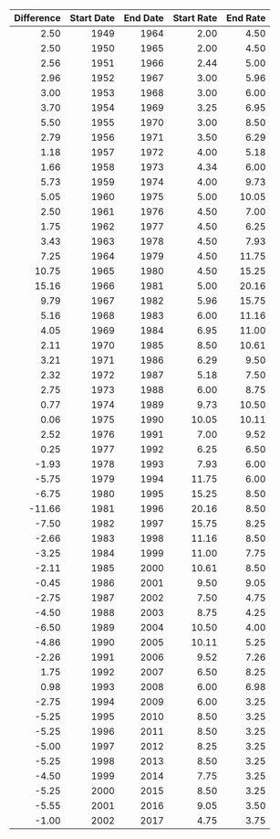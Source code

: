 |   Difference |   Start Date |   End Date |   Start Rate |   End Rate |
|-------------:|-------------:|-----------:|-------------:|-----------:|
|         2.50 |         1949 |       1964 |         2.00 |       4.50 |
|         2.50 |         1950 |       1965 |         2.00 |       4.50 |
|         2.56 |         1951 |       1966 |         2.44 |       5.00 |
|         2.96 |         1952 |       1967 |         3.00 |       5.96 |
|         3.00 |         1953 |       1968 |         3.00 |       6.00 |
|         3.70 |         1954 |       1969 |         3.25 |       6.95 |
|         5.50 |         1955 |       1970 |         3.00 |       8.50 |
|         2.79 |         1956 |       1971 |         3.50 |       6.29 |
|         1.18 |         1957 |       1972 |         4.00 |       5.18 |
|         1.66 |         1958 |       1973 |         4.34 |       6.00 |
|         5.73 |         1959 |       1974 |         4.00 |       9.73 |
|         5.05 |         1960 |       1975 |         5.00 |      10.05 |
|         2.50 |         1961 |       1976 |         4.50 |       7.00 |
|         1.75 |         1962 |       1977 |         4.50 |       6.25 |
|         3.43 |         1963 |       1978 |         4.50 |       7.93 |
|         7.25 |         1964 |       1979 |         4.50 |      11.75 |
|        10.75 |         1965 |       1980 |         4.50 |      15.25 |
|        15.16 |         1966 |       1981 |         5.00 |      20.16 |
|         9.79 |         1967 |       1982 |         5.96 |      15.75 |
|         5.16 |         1968 |       1983 |         6.00 |      11.16 |
|         4.05 |         1969 |       1984 |         6.95 |      11.00 |
|         2.11 |         1970 |       1985 |         8.50 |      10.61 |
|         3.21 |         1971 |       1986 |         6.29 |       9.50 |
|         2.32 |         1972 |       1987 |         5.18 |       7.50 |
|         2.75 |         1973 |       1988 |         6.00 |       8.75 |
|         0.77 |         1974 |       1989 |         9.73 |      10.50 |
|         0.06 |         1975 |       1990 |        10.05 |      10.11 |
|         2.52 |         1976 |       1991 |         7.00 |       9.52 |
|         0.25 |         1977 |       1992 |         6.25 |       6.50 |
|        -1.93 |         1978 |       1993 |         7.93 |       6.00 |
|        -5.75 |         1979 |       1994 |        11.75 |       6.00 |
|        -6.75 |         1980 |       1995 |        15.25 |       8.50 |
|       -11.66 |         1981 |       1996 |        20.16 |       8.50 |
|        -7.50 |         1982 |       1997 |        15.75 |       8.25 |
|        -2.66 |         1983 |       1998 |        11.16 |       8.50 |
|        -3.25 |         1984 |       1999 |        11.00 |       7.75 |
|        -2.11 |         1985 |       2000 |        10.61 |       8.50 |
|        -0.45 |         1986 |       2001 |         9.50 |       9.05 |
|        -2.75 |         1987 |       2002 |         7.50 |       4.75 |
|        -4.50 |         1988 |       2003 |         8.75 |       4.25 |
|        -6.50 |         1989 |       2004 |        10.50 |       4.00 |
|        -4.86 |         1990 |       2005 |        10.11 |       5.25 |
|        -2.26 |         1991 |       2006 |         9.52 |       7.26 |
|         1.75 |         1992 |       2007 |         6.50 |       8.25 |
|         0.98 |         1993 |       2008 |         6.00 |       6.98 |
|        -2.75 |         1994 |       2009 |         6.00 |       3.25 |
|        -5.25 |         1995 |       2010 |         8.50 |       3.25 |
|        -5.25 |         1996 |       2011 |         8.50 |       3.25 |
|        -5.00 |         1997 |       2012 |         8.25 |       3.25 |
|        -5.25 |         1998 |       2013 |         8.50 |       3.25 |
|        -4.50 |         1999 |       2014 |         7.75 |       3.25 |
|        -5.25 |         2000 |       2015 |         8.50 |       3.25 |
|        -5.55 |         2001 |       2016 |         9.05 |       3.50 |
|        -1.00 |         2002 |       2017 |         4.75 |       3.75 |
